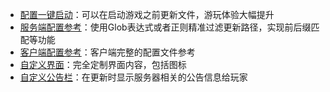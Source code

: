 + [配置一键启动](FollowingStart.md)：可以在启动游戏之前更新文件，游玩体验大幅提升
+ [服务端配置参考](ServerConfigurationReference.md)：使用Glob表达式或者正则精准过滤更新路径，实现前后缀匹配等功能
+ [客户端配置参考](ClientConfigurationReference.md)：客户端完整的配置文件参考
+ [自定义界面](CustomizeInterface.md)：完全定制界面内容，包括图标
+ [自定义公告栏](Announcement.md)：在更新时显示服务器相关的公告信息给玩家